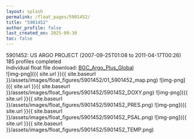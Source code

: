 ```yaml
---
layout: splash
permalink: /float_pages/5901452/
title: "5901452"
author_profile: false
last_created_on: 2025-09-30
toc: false
---
```

 
5901452: US ARGO PROJECT (2007-09-25T01:08 to 2011-04-17T00:26)\
185 profiles completed\
Individual float file download: [BGC_Argo_Plus_Global](https://ftp.soest.hawaii.edu/bgc_argo_plus/Individual_Floats/outliers_removed/5901452_Sprof_processed.nc)\
![img-png]({{ site.url }}{{ site.baseurl }}/assets/images/float_figures/5901452/01_5901452_map.png)
![img-png]({{ site.url }}{{ site.baseurl }}/assets/images/float_figures/5901452/5901452_DOXY.png)
![img-png]({{ site.url }}{{ site.baseurl }}/assets/images/float_figures/5901452/5901452_PRES.png)
![img-png]({{ site.url }}{{ site.baseurl }}/assets/images/float_figures/5901452/5901452_PSAL.png)
![img-png]({{ site.url }}{{ site.baseurl }}/assets/images/float_figures/5901452/5901452_TEMP.png)
